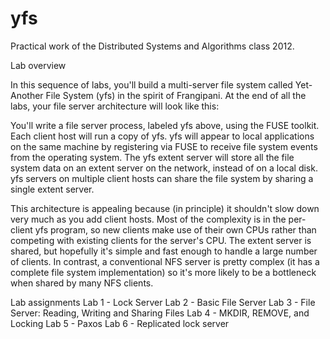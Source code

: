 yfs
===

Practical work of the Distributed Systems and Algorithms class 2012.

Lab overview

In this sequence of labs, you'll build a multi-server file system called Yet-Another File System (yfs) in the spirit of Frangipani. At the end of all the labs, your file server architecture will look like this:

You'll write a file server process, labeled yfs above, using the FUSE toolkit. Each client host will run a copy of yfs. yfs will appear to local applications on the same machine by registering via FUSE to receive file system events from the operating system. The yfs extent server will store all the file system data on an extent server on the network, instead of on a local disk. yfs servers on multiple client hosts can share the file system by sharing a single extent server.

This architecture is appealing because (in principle) it shouldn't slow down very much as you add client hosts. Most of the complexity is in the per-client yfs program, so new clients make use of their own CPUs rather than competing with existing clients for the server's CPU. The extent server is shared, but hopefully it's simple and fast enough to handle a large number of clients. In contrast, a conventional NFS server is pretty complex (it has a complete file system implementation) so it's more likely to be a bottleneck when shared by many NFS clients.

Lab assignments
Lab 1 - Lock Server
Lab 2 - Basic File Server
Lab 3 - File Server: Reading, Writing and Sharing Files
Lab 4 - MKDIR, REMOVE, and Locking
Lab 5 - Paxos
Lab 6 - Replicated lock server
